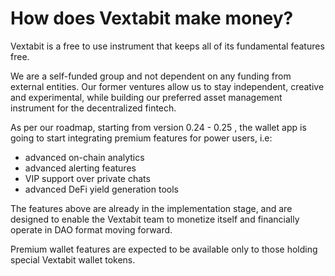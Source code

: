 # How does Vextabit make money?

Vextabit is a free to use instrument that keeps all of its fundamental features free.

We are a self-funded group and not dependent on any funding from external entities. Our former ventures allow us to stay independent, creative and experimental, while building our preferred asset management instrument for the decentralized fintech.

As per our roadmap, starting from version 0.24 - 0.25 , the wallet app is going to start integrating premium features for power users, i.e:

- advanced on-chain analytics
- advanced alerting features
- VIP support over private chats
- advanced DeFi yield generation tools

The features above are already in the implementation stage, and are designed to enable the Vextabit team to monetize itself and financially operate in DAO format moving forward.

Premium wallet features are expected to be available only to those holding special Vextabit wallet tokens.
